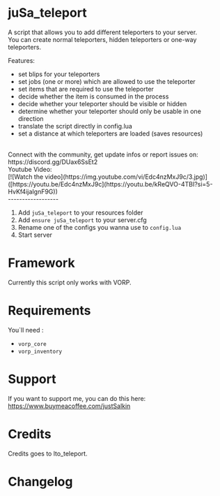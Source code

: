 # juSa_teleport

A script that allows you to add different teleporters to your server. <br>
You can create normal teleporters, hidden teleporters or one-way teleporters.

Features:
- set blips for your teleporters
- set jobs (one or more) which are allowed to use the teleporter
- set items that are required to use the teleporter
- decide whether the item is consumed in the process
- decide whether your teleporter should be visible or hidden
- determine whether your teleporter should only be usable in one direction
- translate the script directly in config.lua
- set a distance at which teleporters are loaded (saves resources)
<br>
Connect with the community, get update infos or report issues on: https://discord.gg/DUax6SsEt2
<br>
Youtube Video: <br>
[![Watch the video](https://img.youtube.com/vi/Edc4nzMxJ9c/3.jpg)]([https://youtu.be/Edc4nzMxJ9c](https://youtu.be/kReQVO-4TBI?si=5-HvKf4ijaIgnF9G))
<br>
------------------<br>

1) Add ``juSa_teleport`` to your resources folder
2) Add ``ensure juSa_teleport`` to your server.cfg
3) Rename one of the configs you wanna use to ``config.lua``
4) Start server

# Framework
Currently this script only works with VORP.

# Requirements
You`ll need : <br>
- ``vorp_core`` <br>
- ``vorp_inventory`` <br>

# Support

If you want to support me, you can do this here: <br>
https://www.buymeacoffee.com/justSalkin

# Credits

Credits goes to lto_teleport.

# Changelog

